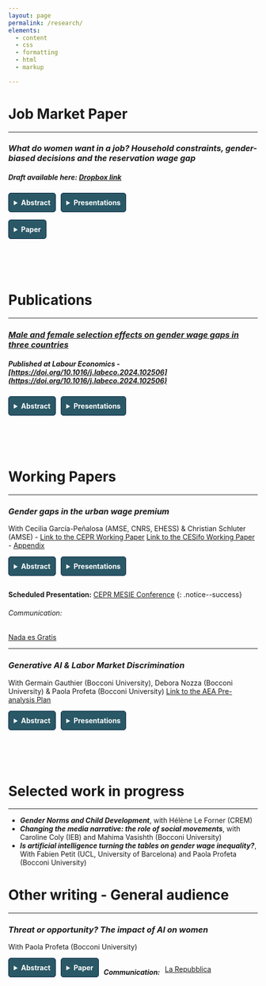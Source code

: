 ```yaml
---
layout: page
permalink: /research/
elements:
  - content
  - css
  - formatting
  - html
  - markup  

---
```


<style>
  summary {
    font-weight: bold;
    cursor: pointer;
    padding: 10px;
    background-color: #2a5866; /* Navy background */
    color: white; /* White text */
    border: 1px solid #001f3f;
    border-radius: 5px;
    width: fit-content;
  }

  summary:hover {
    background-color: #001a35; /* Slightly darker navy on hover */
  }

  details {
    margin-bottom: 15px;
  }

  details[open] summary {
    background-color: #001a35; /* Change background when open */
  }

  .text-justify {
    text-align: justify;
    padding: 10px;
    background-color: #f9f9f9;
    border-left: 4px solid #ccc;
    margin-top: 10px;
    border-radius: 3px;
  }

  /* Ensures buttons (details) are aligned side by side */
  .button-container {
    display: flex;
    gap: 10px; /* Adds spacing between buttons */
    flex-wrap: wrap; /* Allows buttons to wrap if the screen is small */
  }

  /* Optional: Adjust for smaller screens */
  @media (max-width: 600px) {
    .button-container {
      flex-direction: column;
    }
  }

/* Add vertical spacing before h1 */
h1 {
    margin-top: 40px; /* Adds vertical spacing before h1 */
}
	/* Add margin to a specific div or section containing the header */
section {
    margin-top: 40px; /* Adds space before sections */
}

/* Center the specific page title with a class */
.page-title {
    text-align: center; /* Centers the title */
    font-style: normal; /* Removes the italic style */
}


</style>


# Job Market Paper

---------------------------------------------------------------------------------------------------------------------------------------------------------------


### *What do women want in a job? Household constraints, gender-biased decisions and the reservation wage gap*

##### Draft available here: [Dropbox link](https://www.dropbox.com/scl/fi/vcikrhj1dvwrig3jwfnvj/JMP_Kenza_Elass.pdf?rlkey=kncf3g3ofj1zgbz53vc098nuh&st=e6poxbut&dl=0)

<div class="button-container">
<details>
  <summary>Abstract</summary>
    <p class="text-justify">
  Recent explanations of the gender wage gap emphasize the role of gender differences in job search, yet the role of household constraints remains underexplored. This paper uses French administrative data to investigate the importance of gender-specific decisions in the reservation wage gap, and specifically how household constraints shape women's reservation wage strategies. First, I assess the types of occupations that men and women apply for and the implications for the reservation wage gap. Using textual analysis, I create a novel dataset classifying occupations according to several characteristics related to temporal flexibility and job content. Quantile decomposition methods allow me to document an unequal gap in reservation wage, intensifying along the distribution, partially explained by gender biased choices in the amenities of the desired job. I then assess how a 2018 reform, which increased childcare benefits for single-parent households by 30%, influenced the reservation wage and job-search behaviour. Using a difference-in-difference strategy and spatial variation in childcare service availability, results indicate that the reduction in childcare costs led women to lower their reservation wage. I also find that more affordable access to flexible childcare increases the likelihood of targeting occupations requiring greater temporal flexibility and the desired maximum commute, thereby enabling them to secure more stable jobs upon re-employment.
  </p>
</details>

<details>
  <summary>Presentations</summary>
  <ul>
    <li>  ECONtribute and C-SEB Design & Behavior Seminar at Cologne University, Areena JMC Symposium, EEA-ESEM 2024, EALE 2024, Junior Economist Meeting 2024, 2024 Junior Research Day at College de France, Afépop 2024, ADRES 2023, AFSE 2023, European Association of Labour Economists (EALE) Conference 2022, International Association for Applied Econometrics (IAAE) Conference 2022, LAGV 2022, JMA 2022, Food for Thought seminar at Bocconi University, Labour Chair Seminar at the Paris School of Economics, Firms and market seminar at CREST, Core Brown Bag Seminar at Louvain University, ADRES 2023 and PhD seminar at the Aix Marseille School of Economics </li>
  </ul>
</details>
</div>

<details>
  <summary>Paper</summary>
  <div style="overflow: auto; -webkit-overflow-scrolling: touch; margin-top: 10px;">
    <iframe src="../assets/JMP_Kenza_Elass.pdf" style="width: 100%; height: 80vh;" frameborder="0">
        This browser does not support PDFs. Please download the PDF to view it: 
        <a href="../assets/JMP_Kenza_Elass.pdf">Download PDF</a>.
    </iframe>
  </div>
</details>







<br>
<br>
<br>
	
# Publications

---------------------------------------------------------------------------------------------------------------------------------------------------------------

### *[Male and female selection effects on gender wage gaps in three countries](https://www.sciencedirect.com/science/article/pii/S0927537124000022)*

##### Published at Labour Economics  - [https://doi.org/10.1016/j.labeco.2024.102506](https://doi.org/10.1016/j.labeco.2024.102506)

<div class="button-container">
<details>
  <summary>Abstract</summary>
    <p class="text-justify">
    A vast literature on gender wage gaps has examined the importance of selection into employment. However, most analyses have focused only on female labour force participation and gaps at the median. The Great Recession questions this approach because of the major shift in male employment that it implied. This paper uses the methodology proposed by Arellano and Bonhomme (2017) to estimate a quantile selection model over the period 2007–2018. Using a tax and benefit microsimulation model, I compute an instrument capturing both male and female decisions to participate in the labour market: the potential out-of-work income. Since my instrument is crucially determined by the welfare state, I consider three countries with notably different benefit systems – the UK, France, and Finland. My results imply different selection patterns across countries and a sizeable male selection in France and the UK. Correction for selection bias lowers the gender wage gap and reveals a substantial glass ceiling with different magnitudes. Findings suggest that disparities between these countries are driven by occupational segregation and public spending on families.
  </p>
</details>

 
<details>
  <summary>Presentations</summary>
Presentations: EALE 2023 (Scheduled), LAGV 2023, Ninth ECINEQ Meeting of The Society for the Study of Economic Inequality, ECINEQ PhD Workshop participants at the London School of Economics, 14th Workshop on Labour Economics (IAAEU), the 4th QMUL Economics Workshop for PhD and Post-doctoral Students, the 2022 French Stata conference, PhD seminar at the Aix-Marseille School of Economics, Labour Chair seminar at the Paris School of Economics
</details>
</div>







<br>
<br>
<br>

# Working Papers

---------------------------------------------------------------------------------------------------------------------------------------------------------------


### *Gender gaps in the urban wage premium*
 With Cecilia García-Peñalosa (AMSE, CNRS, EHESS) & Christian Schluter (AMSE) - [Link to the CEPR Working Paper](https://cepr.org/publications/dp19592) [Link to the CESifo Working Paper](https://www.cesifo.org/en/publications/2024/working-paper/gender-gaps-urban-wage-premium) -  [Appendix](https://drive.google.com/file/d/1XK1jeGmbXEah44l8Fp0DoNe3CYC6LRDc/view)

<div class="button-container">
<details>
  <summary>Abstract</summary>
    <p class="text-justify">
	We examine the economic geography of gender wage gaps to understand the role that location plays in gender earning differences. Using panelised administrative data for the universe of French workers, our findings indicate that women benefit relatively more from density than men, with an urban wage premium (return to urban density) 48% higher than for men. We identify a number of factors that explain this gap, with a large share being explained by the structure of the local labour market, notably, the extent of occupational segregation. Another important factor is commuting patterns, while childcare availability plays only a moderate role.
  </p>
</details>

<details>
  <summary>Presentations</summary>
  King’s Junior Research Day 2023, ADRES 2023, GRAPE 2023 Gender Gaps Conference, Bocconi Food for Thought seminar, PhD seminar at the Aix Marseille School of Economics, Paris School of Economics Labour Chair seminar; COSME workshop, 3rd Workshop on Public Policies, Urban Economics Association Conference 2024, IAAE Conference 2024
  </details>
</div>

**Scheduled Presentation:** [CEPR MESIE Conference](https://cepr.org/events/third-middle-east-spatial-and-international-economics-conference-mesie)
{: .notice--success}

###### Communication:
[Nada es Gratis](https://nadaesgratis.es/admin/la-geografia-de-las-desigualdades-salariales-entre-mujeres-y-hombres)

---------------------------------------------------------------------------------------------------------------------------------------------------------------


### *Generative AI & Labor Market Discrimination*
 With Germain Gauthier (Bocconi University), Debora Nozza (Bocconi University) & Paola Profeta (Bocconi University)
[Link to the AEA Pre-analysis Plan](https://www.socialscienceregistry.org/trials/13538/history/220793)  
 
  <div class="button-container">
<details>
  <summary>Abstract</summary>
    <p class="text-justify">
	With the rise of Large Language Models (LLMs) -- such as OpenAI's ChatGPT -- there has been a proliferation of websites offering CV generation services for job seekers, and CV screening services for employers. We study the use of LLMs to produce and screen CVs of job applicants. We run a series of online experiments inspired by classical correspondence studies. Three main findings emerge. First, leading open-source and closed-source models typically produce gender-stereotyped CVs. Second, they discriminate against women. Third, consistent with theories of systemic discrimination, the bias against women increases if the models are used to produce and screen applicant packages. 
  </p>
</details>

<details>
  <summary>Presentations</summary>
  Dondena AI and Society Initiative Seminar at Bocconi University, Advanced AI Methods Workshop
  </details>
</div>








<br>
<br>
<br>

# Selected work in progress 

---------------------------------------------------------------------------------------------------------------------------------------------------------------

  *  **_Gender Norms and Child Development_**, with Hélène Le Forner (CREM) 
  * **_Changing the media narrative: the role of social movements_**, with Caroline Coly (IEB) and Mahima Vasishth (Bocconi University)
  * **_Is artificial intelligence turning the tables on gender wage inequality?_**, With Fabien Petit (UCL, University of Barcelona) and Paola Profeta (Bocconi University) 


# Other writing - General audience 

---------------------------------------------------------------------------------------------------------------------------------------------------------------

### *Threat or opportunity? The impact of AI on women*
 With Paola Profeta (Bocconi University)

  <div class="button-container">
<details>
  <summary>Abstract</summary>
    <p class="text-justify">
	The adoption of AI in various sectors has led to changes that present both opportunities and challenges for gender equality. Although AI appears to be less biased than human decision-makers, the literature also suggests it perpetuates stereotypes and inequalities between men and women. The unequal use of AI tools, combined with existing disparities in education and employment, may further disadvantage women in the labour market. In addition, AI's influence on employment, wage inequality and gender bias in healthcare has not been sufficiently studied, raising ethical questions about the fairness and transparency of these technologies. Addressing these challenges involves an increase in diversity in data-science teams, diverse and representative datasets, and promoting gender-inclusive training programs. Ultimately, the impact of AI on gender equality will depend on today's initiatives to neutralize the effects of AI.
  </p>
</details>

<details>
  <summary>Paper</summary>
  <div style="overflow: auto; -webkit-overflow-scrolling: touch;">
      <iframe src="../assets/pdf/Elass_profeta_AI_Gender.pdf" style="width: 100%; height: 80vh;" frameborder="0">
          This browser does not support PDFs. Please download the PDF to view it: 
          <a href="../assets/pdf/Elass_profeta_AI_Gender.pdf">Download PDF</a>.
      </iframe>
  </div>
</details>

##### Communication:

[La Repubblica](https://www.repubblica.it/dossier/economia/top-story/2024/11/11/news/ia_opportunita_e_minaccia_per_l_uguaglianza_di_genere-423611448/)



